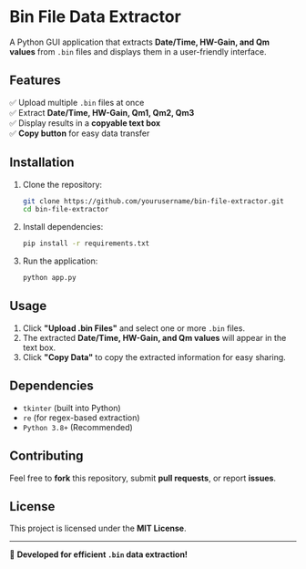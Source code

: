 # Bin File Data Extractor

A Python GUI application that extracts **Date/Time, HW-Gain, and Qm values** from `.bin` files and displays them in a user-friendly interface.

## Features
✅ Upload multiple `.bin` files at once  
✅ Extract **Date/Time, HW-Gain, Qm1, Qm2, Qm3**  
✅ Display results in a **copyable text box**  
✅ **Copy button** for easy data transfer  

## Installation
1. Clone the repository:
   ```sh
   git clone https://github.com/yourusername/bin-file-extractor.git
   cd bin-file-extractor
   ```

2. Install dependencies:
   ```sh
   pip install -r requirements.txt
   ```

3. Run the application:
   ```sh
   python app.py
   ```

## Usage
1. Click **"Upload .bin Files"** and select one or more `.bin` files.
2. The extracted **Date/Time, HW-Gain, and Qm values** will appear in the text box.
3. Click **"Copy Data"** to copy the extracted information for easy sharing.

## Dependencies
- `tkinter` (built into Python)
- `re` (for regex-based extraction)
- `Python 3.8+` (Recommended)

## Contributing
Feel free to **fork** this repository, submit **pull requests**, or report **issues**.

## License
This project is licensed under the **MIT License**.

---
🚀 **Developed for efficient `.bin` data extraction!**
